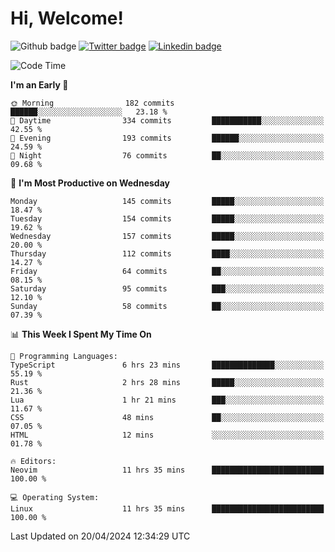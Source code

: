   # Hi, Welcome!
  ![Github badge](https://img.shields.io/github/followers/kraken-afk.svg?style=social&label=Follow&maxAge=2592000)
  [![Twitter badge](https://img.shields.io/badge/-Twitter-00acee?style=flat-square&logo=Twitter&logoColor=white)](https://twitter.com/trshppl)
  [![Linkedin badge](https://img.shields.io/badge/LinkedIn-0077B5?style=flat-square&logo=linkedin&logoColor=white)](https://www.linkedin.com/in/noveanrer)
<!--START_SECTION:waka-->
![Code Time](http://img.shields.io/badge/Code%20Time-150%20hrs%2035%20mins-blue)

**I'm an Early 🐤** 

```text
🌞 Morning                182 commits         ██████░░░░░░░░░░░░░░░░░░░   23.18 % 
🌆 Daytime                334 commits         ███████████░░░░░░░░░░░░░░   42.55 % 
🌃 Evening                193 commits         ██████░░░░░░░░░░░░░░░░░░░   24.59 % 
🌙 Night                  76 commits          ██░░░░░░░░░░░░░░░░░░░░░░░   09.68 % 
```
📅 **I'm Most Productive on Wednesday** 

```text
Monday                   145 commits         █████░░░░░░░░░░░░░░░░░░░░   18.47 % 
Tuesday                  154 commits         █████░░░░░░░░░░░░░░░░░░░░   19.62 % 
Wednesday                157 commits         █████░░░░░░░░░░░░░░░░░░░░   20.00 % 
Thursday                 112 commits         ████░░░░░░░░░░░░░░░░░░░░░   14.27 % 
Friday                   64 commits          ██░░░░░░░░░░░░░░░░░░░░░░░   08.15 % 
Saturday                 95 commits          ███░░░░░░░░░░░░░░░░░░░░░░   12.10 % 
Sunday                   58 commits          ██░░░░░░░░░░░░░░░░░░░░░░░   07.39 % 
```


📊 **This Week I Spent My Time On** 

```text
💬 Programming Languages: 
TypeScript               6 hrs 23 mins       ██████████████░░░░░░░░░░░   55.19 % 
Rust                     2 hrs 28 mins       █████░░░░░░░░░░░░░░░░░░░░   21.36 % 
Lua                      1 hr 21 mins        ███░░░░░░░░░░░░░░░░░░░░░░   11.67 % 
CSS                      48 mins             ██░░░░░░░░░░░░░░░░░░░░░░░   07.05 % 
HTML                     12 mins             ░░░░░░░░░░░░░░░░░░░░░░░░░   01.78 % 

🔥 Editors: 
Neovim                   11 hrs 35 mins      █████████████████████████   100.00 % 

💻 Operating System: 
Linux                    11 hrs 35 mins      █████████████████████████   100.00 % 
```


 Last Updated on 20/04/2024 12:34:29 UTC
<!--END_SECTION:waka-->